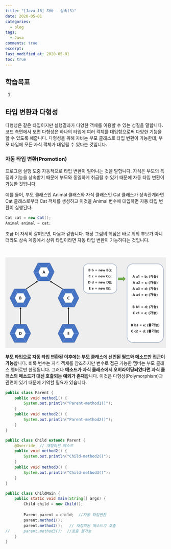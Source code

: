```yaml
---
title: "[Java 18] 자바 - 상속(3)"
date: 2020-05-01
categories:
  - blog
tags:
  - Java
comments: true
excerpt: 
last_modified_at: 2020-05-01
toc: true
---
```


## 학습목표

1. 

## 타입 변환과 다형성

다형성은 같은 타입이지만 실행결과가 다양한 객체를 이용할 수 있는 성질을 말합니다. 코드 측면에서 보면 다형성은 하나의 타입에 여러 객체를 대입함으로써 다양한 기능을 할 수 있도록 해줍니다. 다형성을 위해 자바는 부모 클래스로 타입 변환이 가능한데, 부모 타입에 모든 자식 객체가 대입될 수 있다는 것입니다.

### 자동 타입 변환(Promotion)

프로그램 실행 도중 자동적으로 타입 변환이 일어나는 것을 말합니다. 자식은 부모의 특징과 기능을 상속받기 때문에 부모와 동일하게 취급될 수 있기 때문에 자동 타입 변환이 가능한 것입니다. 

예를 들어, 부모 클래스인 Animal 클래스와 자식 클래스인 Cat 클래스가 상속관계라면 Cat 클래스로부터 Cat 객체를 생성하고 이것을 Animal 변수에 대입하면 자동 타입 변환이 실행된다.


```java
Cat cat = new Cat();
Animal animal = cat;
```

조금 더 자세히 살펴보면, 다음과 같습니다. 해당 그림의 핵심은 바로 위의 부모가 아니더라도 상속 계층에서 상위 타입이라면 자동 타입 변환이 가능하다는 것입니다.

<br/>

![자동타입변환](\assets\images\java\java-basic18\poly01.png)


**부모 타입으로 자동 타입 변환된 이후에는 부모 클래스에 선언된 필드와 메소드만 접근이 가능**합니다. 비록 변수는 자식 객체를 참조하지만 변수로 접근 가능한 멤버는 부모 클래스 멤버로만 한정됩니다. 
그러나 **메소드가 자식 클래스에서 오버라이딩되었다면 자식 클래스의 메소드가 대신 호출되는 예외가 존재**합니다. 이것은 다형성(Polymorphism)과 관련이 있기 때문에 기억할 필요가 있습니다.

```java
public class Parent {
	public void method1() {
		System.out.println("Parent-method1()");
	}
	public void method2() {
		System.out.println("Parent-method2()");
	}
}
```

```java
public class Child extends Parent {
	@Override  // 재정의된 메소드
	public void method2() {
		System.out.println("Child-method2()");
	}
	public void method3() {
		System.out.println("Child-method3()");
	}
}
```

```java
public class ChildMain {
	public static void main(String[] args) {
		Child child = new Child();

		Parent parent = child;	//자동 타입변환
		parent.method1();
		parent.method2();	// 재정의된 메소드가 호출
//		parent.method3();  //호출 불가능
	}
}
```











